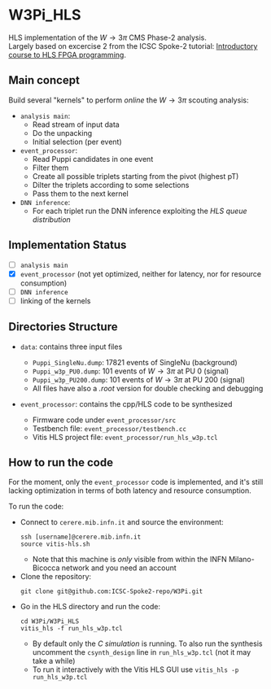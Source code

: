 # W3Pi_HLS
HLS implementation of the $W\to3\pi$ CMS Phase-2 analysis. <br>
Largely based on excercise 2 from the ICSC Spoke-2 tutorial: [Introductory course to HLS FPGA programming](https://agenda.infn.it/event/38191/timetable/?view=standard#b-34259-hls-programming).

## Main concept
Build several "kernels" to perform _online_ the $W\to3\pi$ scouting analysis:
* `analysis main`:
  * Read stream of input data
  * Do the unpacking
  * Initial selection (per event)
* `event_processor`:
  * Read Puppi candidates in one event
  * Filter them
  * Create all possible triplets starting from the pivot (highest pT)
  * Dilter the triplets according to some selections
  * Pass them to the next kernel
* `DNN inference`:
  * For each triplet run the DNN inference exploiting the _HLS queue distribution_

## Implementation Status

- [ ] `analysis main`
- [x] `event_processor` (not yet optimized, neither for latency, nor for resource consumption)
- [ ] `DNN inference`
- [ ] linking of the kernels

## Directories Structure
* `data`: contains three input files
  * `Puppi_SingleNu.dump`: 17821 events of SingleNu (background)
  * `Puppi_w3p_PU0.dump`: 101 events of $W\to3\pi$ at PU 0 (signal)
  * `Puppi_w3p_PU200.dump`: 101 events of $W\to3\pi$ at PU 200 (signal)
  * All files have also a _.root_ version for double checking and debugging

* `event_processor`: contains the cpp/HLS code to be synthesized
  * Firmware code under `event_processor/src`
  * Testbench file: `event_processor/testbench.cc`
  * Vitis HLS project file: `event_processor/run_hls_w3p.tcl`

## How to run the code
For the moment, only the `event_processor` code is implemented, and it's still lacking optimization in terms of both latency and resource consumption.

To run the code:
* Connect to `cerere.mib.infn.it` and source the environment:
  ```
  ssh [username]@cerere.mib.infn.it
  source vitis-hls.sh
  ```
  * Note that this machine is _only_ visible from within the INFN Milano-Bicocca network and you need an account
* Clone the repository:
  ```
  git clone git@github.com:ICSC-Spoke2-repo/W3Pi.git
  ```
* Go in the HLS directory and run the code:
  ```
  cd W3Pi/W3Pi_HLS
  vitis_hls -f run_hls_w3p.tcl
  ```
  * By default only the _C simulation_ is running. To also run the synthesis uncomment the `csynth_design` line in `run_hls_w3p.tcl` (not it may take a while)
  * To run it interactively with the Vitis HLS GUI use `vitis_hls -p run_hls_w3p.tcl`
